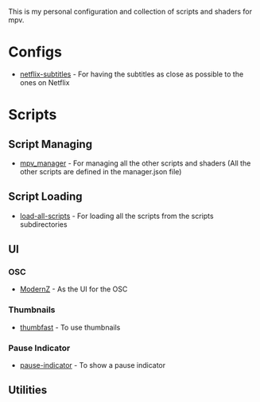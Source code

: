 This is my personal configuration and collection of scripts and shaders for mpv.

# Configs
* [netflix-subtitles](https://github.com/ang3lo-azevedo/mpv-netflix-subtitles) - For having the subtitles as close as possible to the ones on Netflix


# Scripts
## Script Managing
* [mpv_manager](https://github.com/ang3lo-azevedo/mpv_manager) - For managing all the other scripts and shaders (All the other scripts are defined in the manager.json file)

## Script Loading
* [load-all-scripts](https://github.com/ang3lo-azevedo/mpv-load-all-scripts) - For loading all the scripts from the scripts subdirectories


## UI
### OSC
* [ModernZ](https://github.com/Samillion/ModernZ) - As the UI for the OSC

### Thumbnails
* [thumbfast](https://github.com/po5/thumbfast) - To use thumbnails

### Pause Indicator
* [pause-indicator](https://github.com/thisisshihan/mpv-player-config-snad/blob/mpv-config-snad-windows-ubuntu-linux-macos/removed_conf/scripts/pause-indicator.lua) - To show a pause indicator


## Utilities